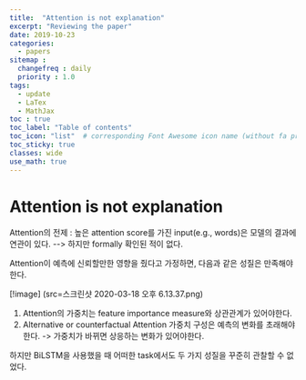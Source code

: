 ```yaml
---
title:  "Attention is not explanation"
excerpt: "Reviewing the paper"
date: 2019-10-23
categories:
  - papers
sitemap :
  changefreq : daily
  priority : 1.0
tags:
  - update
  - LaTex
  - MathJax   
toc : true
toc_label: "Table of contents"
toc_icon: "list"  # corresponding Font Awesome icon name (without fa prefix)
toc_sticky: true
classes: wide  
use_math: true
---
```


# Attention is not explanation

Attention의 전제 : 높은 attention score를 가진 input(e.g., words)은 모델의 결과에 연관이 있다. --> 하지만 formally 확인된 적이 없다.

Attention이 예측에 신뢰할만한 영향을 줬다고 가정하면, 다음과 같은 성질은 만족해야한다.

[!image] (src=스크린샷 2020-03-18 오후 6.13.37.png)

1. Attention의 가중치는 feature importance measure와 상관관계가 있어야한다.
2. Alternative or counterfactual Attention 가중치 구성은 예측의 변화를 초래해야한다. -> 가중치가 바뀌면 상응하는 변화가 있어야한다.

하지만 BiLSTM을 사용했을 때 어떠한 task에서도 두 가지 성질을 꾸준히 관찰할 수 없었다.
